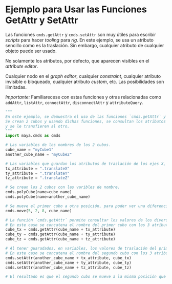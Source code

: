 # Ejemplo para Usar las Funciones GetAttr y SetAttr

Las funciones `cmds.getAttr` y `cmds.setAttr` son muy útiles para escribir _scripts_ para hacer _tooling_ para _rig_.
En este ejemplo, se usa un atributo sencillo como es la traslación. Sin embargo, cualquier atributo de cualquier objeto puede ser usado.

No solamente los atributos, por defecto, que aparecen visibles en el _attribute editor_.

Cualquier nodo en el _graph editor_, cualquier _constraint_, cualquier atributo invisible o bloqueado, cualquier atributo _custom_, etc. Las posibilidades son ilimitadas.

*Importante:* Familiarecese con estas funciones y otras relacionadas como `addAttr`, `listAttr`, `connectAttr`, `disconnectAttr` y `attributeQuery`.


```python
"""
En este ejemplo, se demuestra el uso de las funciones `cmds.getAttr` y `cmds.setAttr`.
Se crean 2 cubos y usando dichas funciones, se consultan los atributos de translación de uno de ellos
y se le transfieren al otro.
"""
import maya.cmds as cmds

# Las variables de los nombres de los 2 cubos.
cube_name = "myCube1"
another_cube_name = "myCube2"

# Las variables que guardan los atributos de traslación de los ejes X, Y y Z.
tx_attribute = ".translateX"
ty_attribute = ".translateY"
tz_attribute = ".translateZ"

# Se crean los 2 cubos con las varibles de nombre.
cmds.polyCube(name=cube_name)
cmds.polyCube(name=another_cube_name)

# Se mueve el primer cubo a otra posición, para poder ver una diferencia, cuando se trasfieran los valores de translación de este cubo al otro.
cmds.move(5, 2, 8, cube_name)

# La función `cmds.getAttr` permite consultar los valores de los diversos atributos de un objeto.
# En este caso se concatena el nombre del primer cubo con los 3 atributos de translación para obtener sus valores de translación que se van a guardar en variables.
cube_tx = cmds.getAttr(cube_name + tx_attribute)
cube_ty = cmds.getAttr(cube_name + ty_attribute)
cube_tz = cmds.getAttr(cube_name + tz_attribute)

# Al tener guaradados, en variables, los valores de traslación del primer cubo, se va a usar la función `cmds.setAttr` para cambiar los valores de traslación del segundo cubo.
# En este caso se concatena el nombre del segundo cubo con los 3 atributos de traslación. Adicionalmente se pasan las variables que tienen los valores de traslación del primer cubo.
cmds.setAttr(another_cube_name + tx_attribute, cube_tx)
cmds.setAttr(another_cube_name + ty_attribute, cube_ty)
cmds.setAttr(another_cube_name + tz_attribute, cube_tz)

# El resultado es que el segundo cubo se mueve a la misma posición que el primero.
```
